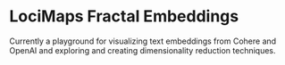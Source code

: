 # LociMaps Fractal Embeddings

Currently a playground for visualizing text embeddings from Cohere and OpenAI and exploring and creating dimensionality reduction techniques.